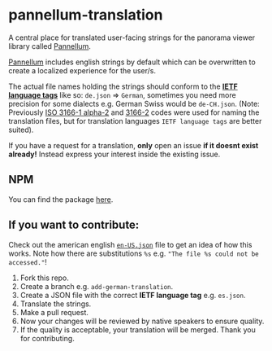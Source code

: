 # pannellum-translation
A central place for translated user-facing strings for the panorama viewer library called [Pannellum](https://github.com/mpetroff/pannellum).

[Pannellum](https://github.com/mpetroff/pannellum) includes english strings by default which can be overwritten to create a localized experience for the user/s.

The actual file names holding the strings should conform to the **[IETF language tags]([https://en.wikipedia.org/wiki/IETF_language_tag](https://www.venea.net/web/culture_code))** like so: `de.json` => `German`, sometimes you need more precision for some dialects e.g. German Swiss would be `de-CH.json`.
(Note: Previously [ISO 3166-1 alpha-2](https://en.wikipedia.org/wiki/ISO_3166-1) and [3166-2](https://en.wikipedia.org/wiki/ISO_3166-2) codes were used for naming the translation files, but for translation languages `IETF language tags` are better suited).

If you have a request for a translation, **only** open an issue **if it doesnt exist already!** Instead express your interest inside the existing issue.

## NPM

You can find the package [here](https://www.npmjs.com/package/pannellum-translation).

## If you want to contribute:

Check out the american english [`en-US.json`](https://github.com/DanielBiegler/pannellum-translation/blob/master/en-US.json) file to get an idea of how this works.
Note how there are substitutions `%s` e.g. `"The file %s could not be accessed."`!

1. Fork this repo.
2. Create a branch e.g. `add-german-translation`.
3. Create a JSON file with the correct **IETF language tag** e.g. `es.json`.
4. Translate the strings.
5. Make a pull request.
6. Now your changes will be reviewed by native speakers to ensure quality.
7. If the quality is acceptable, your translation will be merged. Thank you for contributing.
